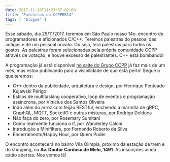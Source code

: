 ```yaml
---
date: 2017-11-20T11:23:37-02:00
title: "Palestras do CCPPBR14"
tags: [ "blogue" ]
---
```

Esse sábado, dia 25/11/2017, teremos em São Paulo nosso 14o. encontro de programadores e aficionados C/C++. Teremos palestras do pessoal das antigas e de um pessoal novato. Ou seja, terá palestras para todos os gostos. As palestras foram selecionadas pela própria comunidade CCPP através de votação, e houve excesso de palestrantes. C++ está bombando!

A programação já está disponível [no saite do Grupo CCPP](http://ccppbrasil.github.io/encontros/proximo/) já faz mais de um mês, mas estou publicando para a visibilidade de que está perto! Segue o que teremos:

 - C++ dentro da publicidade, arquitetura e design, por Henrique Penteado Kujawski Périgo
 - Estilos de multitasking cooperativo, loop de eventos e programação assíncrona, por Vinícius dos Santos Oliveira
 - Indo além do arroz com feijão RESTful, enchendo a marmita de gRPC, GraphQL, MQTT, SocketIO e outras misturas, por Rodrigo Delduca
 - Não faça do zero, por Rosemary Sumitani
 - Como realmente funciona o if, por Wanderley Caloni
 - Introdução a Minifilters, por Fernando Roberto da Silva
 - Encerramento/Happy Hour, por Quem Puder

O encontro acontecerá no bairro Vila Olímpia, próximo da estação de trem e do shopping, na __Av. Doutor Cardoso de Melo, 1491__. As inscrições ainda estão abertas. Nos vemos lá!
